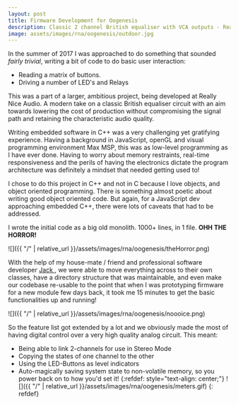 ```yaml
---
layout: post
title: Firmware Development for Oogenesis
description: Classic 2 channel British equaliser with VCA outputs - Really Nice Audio, UK
image: assets/images/rna/oogenesis/outdoor.jpg
---
```


In the summer of 2017 I was approached to do something that sounded _fairly trivial_, writing a bit of code to do basic user interaction:
* Reading a matrix of buttons.
* Driving a number of LED's and Relays

This was a part of a larger, ambitious project, being developed at Really Nice Audio. A modern take on a classic British equaliser circuit with an aim towards lowering the cost of production without compromising the signal path and retaining the characteristic audio quality.

Writing embedded software in C++ was a very challenging yet gratifying experience. Having a background in JavaScript, openGL and visual programming environment Max MSP, this was as low-level programming as I have ever done. Having to worry about memory restraints, real-time responsiveness and the perils of having the electronics dictate the program architecture was definitely a mindset that needed getting used to!

I chose to do this project in C++ and not in C because I love objects, and object oriented programming. There is something almost poetic about writing good object oriented code. But again, for a JavaScript dev approaching embedded C++, there were lots of caveats that had to be addressed.

I wrote the initial code as a big old monolith. 1000+ lines, in 1 file. **OHH THE HORROR!**

![]({{ "/" | relative_url }}/assets/images/rna/oogenesis/theHorror.png)

With the help of my house-mate / friend and professional software developer <a href="https://www.jackdanielharding.com/"> Jack </a>, we were able to move everything across to their own classes, have a directory structure that was maintainable, and even make our codebase re-usable to the point that when I was  prototyping firmware for a new module few days back, it took me 15 minutes to get the basic functionalities up and running!

![]({{ "/" | relative_url }}/assets/images/rna/oogenesis/noooice.png)

So the feature list got extended by a lot and we obviously made the most of having digital control over a very high quality analog circuit. This meant:
* Being able to link 2-channels for use in Stereo Mode
* Copying the states of one channel to the other
* Using the LED-Buttons as level indicators
* Auto-magically saving system state to non-volatile memory, so you power back on to how you'd set it!
{:refdef: style="text-align: center;"}
![]({{ "/" | relative_url }}/assets/images/rna/oogenesis/meters.gif)
{: refdef}
